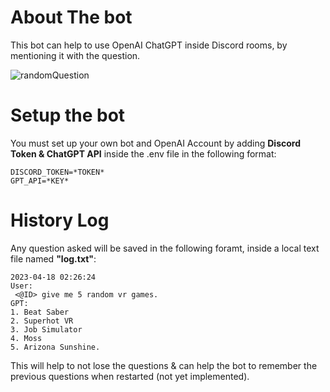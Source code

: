 # About The bot
This bot can help to use OpenAI ChatGPT inside Discord rooms, by mentioning it with the question.

![randomQuestion](https://user-images.githubusercontent.com/62726823/232658611-da6197e7-6db5-40d1-869a-6407484d2f95.png)

# Setup the bot
You must set up your own bot and OpenAI Account by adding **Discord Token & ChatGPT API** inside the .env file in the following format:
```
DISCORD_TOKEN=*TOKEN*
GPT_API=*KEY*
```

# History Log
Any question asked will be saved in the following foramt, inside a local text file named **"log.txt"**:

```
2023-04-18 02:26:24
User:
 <@ID> give me 5 random vr games.
GPT:
1. Beat Saber
2. Superhot VR
3. Job Simulator
4. Moss
5. Arizona Sunshine.
```

This will help to not lose the questions & can help the bot to remember the previous questions when restarted (not yet implemented).
